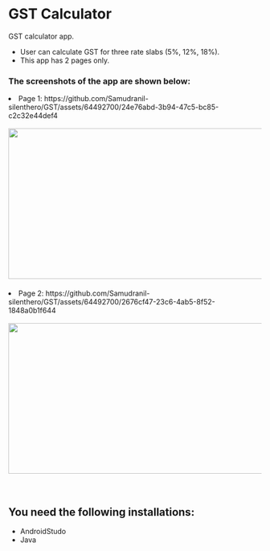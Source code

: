 # GST Calculator
GST calculator app.
<ul>
  <li>User can calculate GST for three rate slabs (5%, 12%, 18%).
  <li>This app has 2 pages only.
</ul>

<h3>The screenshots of the app are shown below: </h3>
<li>Page 1: https://github.com/Samudranil-silenthero/GST/assets/64492700/24e76abd-3b94-47c5-bc85-c2c32e44def4
<br><br>
<img src="https://github.com/Samudranil-silenthero/GST/assets/64492700/24e76abd-3b94-47c5-bc85-c2c32e44def4
" width="1200" height="300"><br><br>
<li>Page 2: https://github.com/Samudranil-silenthero/GST/assets/64492700/2676cf47-23c6-4ab5-8f52-1848a0b1f644
 <br><br>
<img src="https://github.com/Samudranil-silenthero/GST/assets/64492700/2676cf47-23c6-4ab5-8f52-1848a0b1f644
" width="1200" height="300"><br><br><br>

## You need the following installations:
- AndroidStudo
- Java
